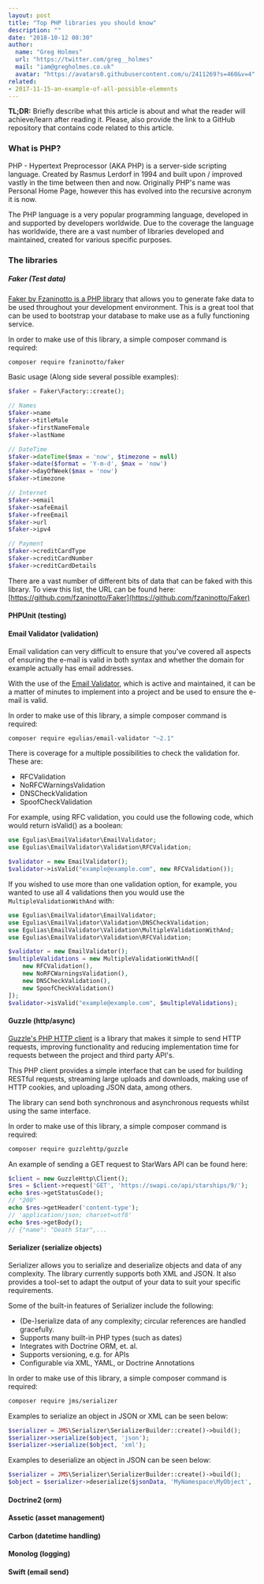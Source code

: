 ```yaml
---
layout: post
title: "Top PHP libraries you should know"
description: ""
date: "2018-10-12 08:30"
author:
  name: "Greg Holmes"
  url: "https://twitter.com/greg__holmes"
  mail: "iam@gregholmes.co.uk"
  avatar: "https://avatars0.githubusercontent.com/u/2411269?s=460&v=4"
related:
- 2017-11-15-an-example-of-all-possible-elements
---
```


**TL;DR:** Briefly describe what this article is about and what the reader will achieve/learn after reading it. Please,
also provide the link to a GitHub repository that contains code related to this article.

### What is PHP?

PHP - Hypertext Preprocessor (AKA PHP) is a server-side scripting language. Created by Rasmus Lerdorf in 1994 and built upon / improved vastly in the time between then and now. Originally PHP's name was Personal Home Page, however this has evolved into the recursive acronym it is now.

The PHP language is a very popular programming language, developed in and supported by developers worldwide. Due to the coverage the language has worldwide, there are a vast number of libraries developed and maintained, created for various specific purposes.

### The libraries

##### Faker (Test data)

[Faker by Fzaninotto is a PHP library](https://github.com/fzaninotto/Faker) that allows you to generate fake data to be used throughout your development environment. This is a great tool that can be used to bootstrap your database to make use as a fully functioning service.

In order to make use of this library, a simple composer command is required:

```bash
composer require fzaninotto/faker
```

Basic usage (Along side several possible examples):

```php
$faker = Faker\Factory::create();

// Names
$faker->name
$faker->titleMale
$faker->firstNameFemale
$faker->lastName

// DateTime
$faker->dateTime($max = 'now', $timezone = null)
$faker->date($format = 'Y-m-d', $max = 'now')
$faker->dayOfWeek($max = 'now')
$faker->timezone

// Internet
$faker->email
$faker->safeEmail
$faker->freeEmail
$faker->url
$faker->ipv4

// Payment
$faker->creditCardType
$faker->creditCardNumber
$faker->creditCardDetails
```

There are a vast number of different bits of data that can be faked with this library. To view this list, the URL can be found here: [https://github.com/fzaninotto/Faker](https://github.com/fzaninotto/Faker)

#### PHPUnit (testing)
#### Email Validator (validation)

Email validation can very difficult to ensure that you've covered all aspects of ensuring the e-mail is valid in both syntax and whether the domain for example actually has email addresses.

With the use of the [Email Validator](https://github.com/egulias/EmailValidator), which is active and maintained, it can be a matter of minutes to implement into a project and be used to ensure the e-mail is valid.

In order to make use of this library, a simple composer command is required:

```bash
composer require egulias/email-validator "~2.1"
```

There is coverage for a multiple possibilities to check the validation for. These are:

* RFCValidation
* NoRFCWarningsValidation
* DNSCheckValidation
* SpoofCheckValidation

For example, using RFC validation, you could use the following code, which would return isValid() as a boolean:

```php
use Egulias\EmailValidator\EmailValidator;
use Egulias\EmailValidator\Validation\RFCValidation;

$validator = new EmailValidator();
$validator->isValid("example@example.com", new RFCValidation());
```

If you wished to use more than one validation option, for example, you wanted to use all 4 validations then you would use the `MultipleValidationWithAnd` with:

```php
use Egulias\EmailValidator\EmailValidator;
use Egulias\EmailValidator\Validation\DNSCheckValidation;
use Egulias\EmailValidator\Validation\MultipleValidationWithAnd;
use Egulias\EmailValidator\Validation\RFCValidation;

$validator = new EmailValidator();
$multipleValidations = new MultipleValidationWithAnd([
    new RFCValidation(),
    new NoRFCWarningsValidation(),
    new DNSCheckValidation(),
    new SpoofCheckValidation()
]);
$validator->isValid("example@example.com", $multipleValidations);
```

#### Guzzle (http/async)

[Guzzle's PHP HTTP client](https://github.com/guzzle/guzzle) is a library that makes it simple to send HTTP requests, improving functionality and reducing implementation time for requests between the project and third party API's.

This PHP client provides a simple interface that can be used for building RESTful requests, streaming large uploads and downloads, making use of HTTP cookies, and uploading JSON data, among others.

The library can send both synchronous and asynchronous requests whilst using the same interface.

In order to make use of this library, a simple composer command is required:

```bash
composer require guzzlehttp/guzzle
```

An example of sending a GET request to StarWars API can be found here:

```php
$client = new GuzzleHttp\Client();
$res = $client->request('GET', 'https://swapi.co/api/starships/9/');
echo $res->getStatusCode();
// "200"
echo $res->getHeader('content-type');
// 'application/json; charset=utf8'
echo $res->getBody();
// {"name": "Death Star",...
```

#### Serializer (serialize objects)

Serializer allows you to serialize and deserialize objects and data of any complexity. The library currently supports both XML and JSON. It also provides a tool-set to adapt the output of your data to suit your specific requirements.

Some of the built-in features of Serializer include the following:

* (De-)serialize data of any complexity; circular references are handled gracefully.
* Supports many built-in PHP types (such as dates)
* Integrates with Doctrine ORM, et. al.
* Supports versioning, e.g. for APIs
* Configurable via XML, YAML, or Doctrine Annotations

In order to make use of this library, a simple composer command is required:

```bash
composer require jms/serializer
```

Examples to serialize an object in JSON or XML can be seen below:

```php
$serializer = JMS\Serializer\SerializerBuilder::create()->build();
$serializer->serialize($object, 'json');
$serializer->serialize($object, 'xml');
```

Examples to deserialize an object in JSON can be seen below:

```php
$serializer = JMS\Serializer\SerializerBuilder::create()->build();
$object = $serializer->deserialize($jsonData, 'MyNamespace\MyObject', 'json');
```

#### Doctrine2 (orm)
#### Assetic (asset management)
#### Carbon (datetime handling)
#### Monolog (logging)
#### Swift (email send)
